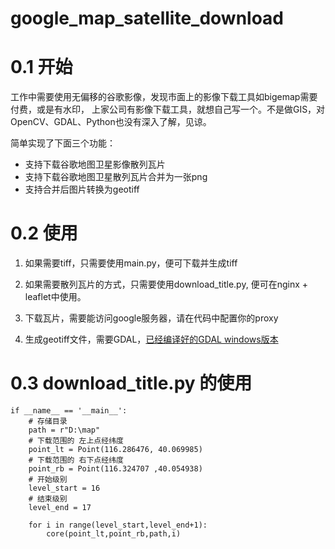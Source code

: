 # google_map_satellite_download

# 0.1 开始
工作中需要使用无偏移的谷歌影像，发现市面上的影像下载工具如bigemap需要付费，或是有水印，
上家公司有影像下载工具，就想自己写一个。不是做GIS，对OpenCV、GDAL、Python也没有深入了解，见谅。
  
简单实现了下面三个功能：

- 支持下载谷歌地图卫星影像散列瓦片
- 支持下载谷歌地图卫星散列瓦片合并为一张png 
- 支持合并后图片转换为geotiff 

# 0.2 使用

1. 如果需要tiff，只需要使用main.py，便可下载并生成tiff
2. 如果需要散列瓦片的方式，只需要使用download_title.py, 便可在nginx + leaflet中使用。

1. 下载瓦片，需要能访问google服务器，请在代码中配置你的proxy
2. 生成geotiff文件，需要GDAL，[已经编译好的GDAL windows版本](https://www.gisinternals.com/release.php)

# 0.3 download_title.py 的使用
```
if __name__ == '__main__':
    # 存储目录
    path = r"D:\map"
    # 下载范围的 左上点经纬度
    point_lt = Point(116.286476, 40.069985)
    # 下载范围的 右下点经纬度
    point_rb = Point(116.324707 ,40.054938)
    # 开始级别 
    level_start = 16
    # 结束级别
    level_end = 17

    for i in range(level_start,level_end+1):
        core(point_lt,point_rb,path,i)
```        




